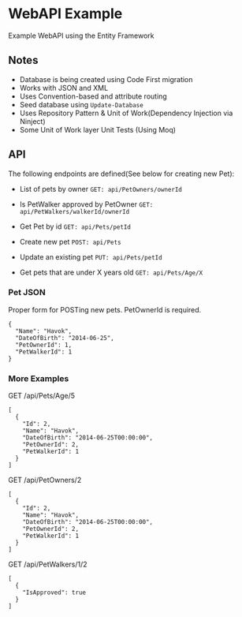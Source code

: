 # WebAPI Example

Example WebAPI using the Entity Framework

## Notes

* Database is being created using Code First migration
* Works with JSON and XML
* Uses Convention-based and attribute routing
* Seed database using ```Update-Database```
* Uses Repository Pattern & Unit of Work(Dependency Injection via Ninject)
* Some Unit of Work layer Unit Tests (Using Moq)

## API 

The following endpoints are defined(See below for creating new Pet):

* List of pets by owner ```GET: api/PetOwners/ownerId```

* Is PetWalker approved by PetOwner ```GET: api/PetWalkers/walkerId/ownerId```

* Get Pet by id ```GET: api/Pets/petId```

* Create new pet ```POST: api/Pets```

* Update an existing pet ```PUT: api/Pets/petId```

* Get pets that are under X years old ```GET: api/Pets/Age/X```

### Pet JSON

Proper form for POSTing new pets. PetOwnerId is required.

```
{
  "Name": "Havok",
  "DateOfBirth": "2014-06-25",
  "PetOwnerId": 1,
  "PetWalkerId": 1
}
```

### More Examples

GET /api/Pets/Age/5
```
[
  {
    "Id": 2,
    "Name": "Havok",
    "DateOfBirth": "2014-06-25T00:00:00",
    "PetOwnerId": 2,
    "PetWalkerId": 1
  }
]
```

GET /api/PetOwners/2
```
[
  {
    "Id": 2,
    "Name": "Havok",
    "DateOfBirth": "2014-06-25T00:00:00",
    "PetOwnerId": 2,
    "PetWalkerId": 1
  }
]
```

GET /api/PetWalkers/1/2
```
[
  {
    "IsApproved": true
  }
]
```